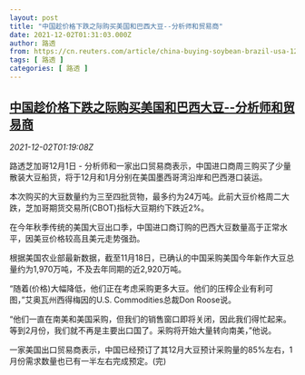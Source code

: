 ```yaml
---
layout: post
title: "中国趁价格下跌之际购买美国和巴西大豆--分析师和贸易商"
date: 2021-12-02T01:31:03.000Z
author: 路透
from: https://cn.reuters.com/article/china-buying-soybean-brazil-usa-1201-wed-idCNKBS2IH03I
tags: [ 路透 ]
categories: [ 路透 ]
---
```

<!--1638408663000-->
[中国趁价格下跌之际购买美国和巴西大豆--分析师和贸易商](https://cn.reuters.com/article/china-buying-soybean-brazil-usa-1201-wed-idCNKBS2IH03I)
------

<div>
<div><i>2021-12-02T01:19:08Z</i></div><p>路透芝加哥12月1日 - 分析师和一家出口贸易商表示，中国进口商周三购买了少量散装大豆船货，将于12月和1月分别在美国墨西哥湾沿岸和巴西港口装运。</p><p>本次购买的大豆数量约为三至四批货物，最多约为24万吨。此前大豆价格周二大跌，芝加哥期货交易所(CBOT)指标大豆期约下跌近2%。</p><p>在今年秋季传统的美国大豆出口季，中国进口商订购的巴西大豆数量高于正常水平，因美豆价格较高且美元走势强劲。</p><p>根据美国农业部最新数据，截至11月18日，已确认的中国采购美国今年新作大豆总量约为1,970万吨，不及去年同期的近2,920万吨。</p><p>“随着(价格)大幅降低，他们正在考虑采购更多大豆。他们的压榨企业有利可图，”艾奥瓦州西得梅因的U.S. Commodities总裁Don Roose说。</p><p>“他们一直在南美和美国采购，但我们的销售窗口即将关闭，因此我们得忙起来。等到2月份，我们就不再是主要出口国了。采购将开始大量转向南美，”他说。</p><p>一家美国出口贸易商表示，中国已经预订了其12月大豆预计采购量的85%左右，1月份需求数量也已有一半左右完成预定。(完)</p>
</div>
